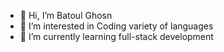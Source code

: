 - 👋 Hi, I’m Batoul Ghosn
- 👀 I’m interested in Coding variety of languages
- 🌱 I’m currently learning full-stack development 

<!---
batoulll-ghosn/batoulll-ghosn is a ✨ special ✨ repository because its `README.md` (this file) appears on your GitHub profile.
You can click the Preview link to take a look at your changes.
--->
